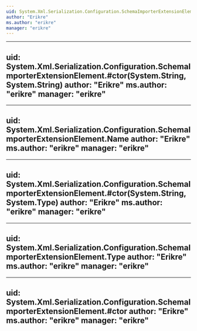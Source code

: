 ```yaml
---
uid: System.Xml.Serialization.Configuration.SchemaImporterExtensionElement
author: "Erikre"
ms.author: "erikre"
manager: "erikre"
---
```


---
uid: System.Xml.Serialization.Configuration.SchemaImporterExtensionElement.#ctor(System.String,System.String)
author: "Erikre"
ms.author: "erikre"
manager: "erikre"
---

---
uid: System.Xml.Serialization.Configuration.SchemaImporterExtensionElement.Name
author: "Erikre"
ms.author: "erikre"
manager: "erikre"
---

---
uid: System.Xml.Serialization.Configuration.SchemaImporterExtensionElement.#ctor(System.String,System.Type)
author: "Erikre"
ms.author: "erikre"
manager: "erikre"
---

---
uid: System.Xml.Serialization.Configuration.SchemaImporterExtensionElement.Type
author: "Erikre"
ms.author: "erikre"
manager: "erikre"
---

---
uid: System.Xml.Serialization.Configuration.SchemaImporterExtensionElement.#ctor
author: "Erikre"
ms.author: "erikre"
manager: "erikre"
---

